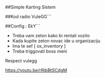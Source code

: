 ##Simple Karting Sistem

##Kod radio VuleGG```

##Config : EkY```


- Treba vam zeton kako bi rentali vozilo
- Kada kupite zeton novac ide u organizaciju
- Ima te sef [ ox_inventory ]
- Treba triggovati boss meni

Respect vulegg


https://youtu.be/rRibBtSCdgM
